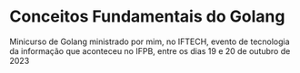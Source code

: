 # Conceitos Fundamentais do Golang
Minicurso de Golang ministrado por mim, no IFTECH, evento de tecnologia da informação que aconteceu no IFPB, entre os dias 19 e 20 de outubro de 2023

